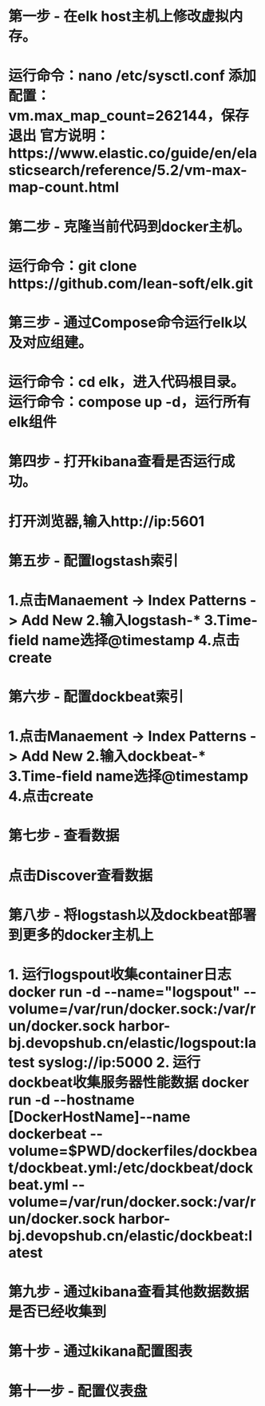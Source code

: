 <h1>第一步 - 在elk host主机上修改虚拟内存。<h1>
运行命令：nano /etc/sysctl.conf 
添加配置：vm.max_map_count=262144，保存退出
官方说明：https://www.elastic.co/guide/en/elasticsearch/reference/5.2/vm-max-map-count.html

<h1>第二步 - 克隆当前代码到docker主机。<h1>
运行命令：git clone https://github.com/lean-soft/elk.git

<h1>第三步 - 通过Compose命令运行elk以及对应组建。<h1>
运行命令：cd elk，进入代码根目录。
运行命令：compose up -d，运行所有elk组件

<h1>第四步 - 打开kibana查看是否运行成功。<h1>
打开浏览器,输入http://ip:5601

<h1>第五步 - 配置logstash索引<h1>
1.点击Manaement -> Index Patterns -> Add New
2.输入logstash-*
3.Time-field name选择@timestamp
4.点击create

<h1>第六步 - 配置dockbeat索引<h1>
1.点击Manaement -> Index Patterns -> Add New
2.输入dockbeat-*
3.Time-field name选择@timestamp
4.点击create

<h1>第七步 - 查看数据<h1>
点击Discover查看数据

<h1>第八步 - 将logstash以及dockbeat部署到更多的docker主机上<h1>
1. 运行logspout收集container日志
docker run -d --name="logspout" --volume=/var/run/docker.sock:/var/run/docker.sock harbor-bj.devopshub.cn/elastic/logspout:latest syslog://ip:5000
2. 运行dockbeat收集服务器性能数据
docker run -d --hostname [DockerHostName]--name dockerbeat --volume=$PWD/dockerfiles/dockbeat/dockbeat.yml:/etc/dockbeat/dockbeat.yml --volume=/var/run/docker.sock:/var/run/docker.sock harbor-bj.devopshub.cn/elastic/dockbeat:latest

<h1>第九步 - 通过kibana查看其他数据数据是否已经收集到<h1>

<h1>第十步 - 通过kikana配置图表<h1>

<h1>第十一步 - 配置仪表盘<h1>


